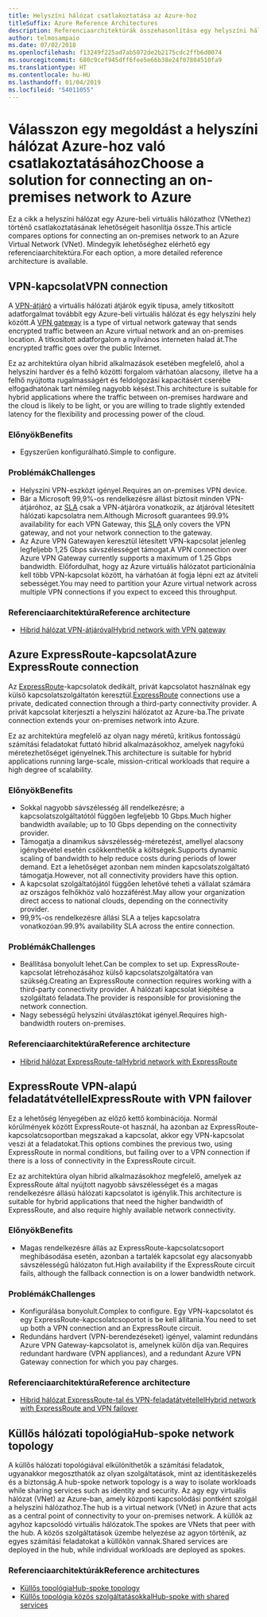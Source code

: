 ```yaml
---
title: Helyszíni hálózat csatlakoztatása az Azure-hoz
titleSuffix: Azure Reference Architectures
description: Referenciaarchitektúrák összehasonlítása egy helyszíni hálózat az Azure-hoz való csatlakoztatásához.
author: telmosampaio
ms.date: 07/02/2018
ms.openlocfilehash: f13249f225ad7ab5072de2b2175cdc2ffb6d0074
ms.sourcegitcommit: 680c9cef945dff6fee5e66b38e24f07804510fa9
ms.translationtype: HT
ms.contentlocale: hu-HU
ms.lasthandoff: 01/04/2019
ms.locfileid: "54011055"
---
```

# <a name="choose-a-solution-for-connecting-an-on-premises-network-to-azure"></a><span data-ttu-id="d0ddb-103">Válasszon egy megoldást a helyszíni hálózat Azure-hoz való csatlakoztatásához</span><span class="sxs-lookup"><span data-stu-id="d0ddb-103">Choose a solution for connecting an on-premises network to Azure</span></span>

<span data-ttu-id="d0ddb-104">Ez a cikk a helyszíni hálózat egy Azure-beli virtuális hálózathoz (VNethez) történő csatlakoztatásának lehetőségeit hasonlítja össze.</span><span class="sxs-lookup"><span data-stu-id="d0ddb-104">This article compares options for connecting an on-premises network to an Azure Virtual Network (VNet).</span></span> <span data-ttu-id="d0ddb-105">Mindegyik lehetőséghez elérhető egy referenciaarchitektúra.</span><span class="sxs-lookup"><span data-stu-id="d0ddb-105">For each option, a more detailed reference architecture is available.</span></span>

## <a name="vpn-connection"></a><span data-ttu-id="d0ddb-106">VPN-kapcsolat</span><span class="sxs-lookup"><span data-stu-id="d0ddb-106">VPN connection</span></span>

<span data-ttu-id="d0ddb-107">A [VPN-átjáró](/azure/vpn-gateway/vpn-gateway-about-vpngateways) a virtuális hálózati átjárók egyik típusa, amely titkosított adatforgalmat továbbít egy Azure-beli virtuális hálózat és egy helyszíni hely között.</span><span class="sxs-lookup"><span data-stu-id="d0ddb-107">A [VPN gateway](/azure/vpn-gateway/vpn-gateway-about-vpngateways) is a type of virtual network gateway that sends encrypted traffic between an Azure virtual network and an on-premises location.</span></span> <span data-ttu-id="d0ddb-108">A titkosított adatforgalom a nyilvános interneten halad át.</span><span class="sxs-lookup"><span data-stu-id="d0ddb-108">The encrypted traffic goes over the public Internet.</span></span>

<span data-ttu-id="d0ddb-109">Ez az architektúra olyan hibrid alkalmazások esetében megfelelő, ahol a helyszíni hardver és a felhő közötti forgalom várhatóan alacsony, illetve ha a felhő nyújtotta rugalmasságért és feldolgozási kapacitásért cserébe elfogadhatónak tart némileg nagyobb késést.</span><span class="sxs-lookup"><span data-stu-id="d0ddb-109">This architecture is suitable for hybrid applications where the traffic between on-premises hardware and the cloud is likely to be light, or you are willing to trade slightly extended latency for the flexibility and processing power of the cloud.</span></span>

### <a name="benefits"></a><span data-ttu-id="d0ddb-110">Előnyök</span><span class="sxs-lookup"><span data-stu-id="d0ddb-110">Benefits</span></span>

- <span data-ttu-id="d0ddb-111">Egyszerűen konfigurálható.</span><span class="sxs-lookup"><span data-stu-id="d0ddb-111">Simple to configure.</span></span>

### <a name="challenges"></a><span data-ttu-id="d0ddb-112">Problémák</span><span class="sxs-lookup"><span data-stu-id="d0ddb-112">Challenges</span></span>

- <span data-ttu-id="d0ddb-113">Helyszíni VPN-eszközt igényel.</span><span class="sxs-lookup"><span data-stu-id="d0ddb-113">Requires an on-premises VPN device.</span></span>
- <span data-ttu-id="d0ddb-114">Bár a Microsoft 99,9%-os rendelkezésre állást biztosít minden VPN-átjáróhoz, az [SLA](https://azure.microsoft.com/support/legal/sla/vpn-gateway/) csak a VPN-átjáróra vonatkozik, az átjáróval létesített hálózati kapcsolatra nem.</span><span class="sxs-lookup"><span data-stu-id="d0ddb-114">Although Microsoft guarantees 99.9% availability for each VPN Gateway, this [SLA](https://azure.microsoft.com/support/legal/sla/vpn-gateway/) only covers the VPN gateway, and not your network connection to the gateway.</span></span>
- <span data-ttu-id="d0ddb-115">Az Azure VPN Gatewayen keresztül létesített VPN-kapcsolat jelenleg legfeljebb 1,25 Gbps sávszélességet támogat.</span><span class="sxs-lookup"><span data-stu-id="d0ddb-115">A VPN connection over Azure VPN Gateway currently supports a maximum of 1.25 Gbps bandwidth.</span></span> <span data-ttu-id="d0ddb-116">Előfordulhat, hogy az Azure virtuális hálózatot particionálnia kell több VPN-kapcsolat között, ha várhatóan át fogja lépni ezt az átviteli sebességet.</span><span class="sxs-lookup"><span data-stu-id="d0ddb-116">You may need to partition your Azure virtual network across multiple VPN connections if you expect to exceed this throughput.</span></span>

### <a name="reference-architecture"></a><span data-ttu-id="d0ddb-117">Referenciaarchitektúra</span><span class="sxs-lookup"><span data-stu-id="d0ddb-117">Reference architecture</span></span>

- [<span data-ttu-id="d0ddb-118">Hibrid hálózat VPN-átjáróval</span><span class="sxs-lookup"><span data-stu-id="d0ddb-118">Hybrid network with VPN gateway</span></span>](./vpn.md)

<!-- markdownlint-disable MD024 -->

## <a name="azure-expressroute-connection"></a><span data-ttu-id="d0ddb-119">Azure ExpressRoute-kapcsolat</span><span class="sxs-lookup"><span data-stu-id="d0ddb-119">Azure ExpressRoute connection</span></span>

<span data-ttu-id="d0ddb-120">Az [ExpressRoute](/azure/expressroute/)-kapcsolatok dedikált, privát kapcsolatot használnak egy külső kapcsolatszolgáltatón keresztül.</span><span class="sxs-lookup"><span data-stu-id="d0ddb-120">[ExpressRoute](/azure/expressroute/) connections use a private, dedicated connection through a third-party connectivity provider.</span></span> <span data-ttu-id="d0ddb-121">A privát kapcsolat kiterjeszti a helyszíni hálózatot az Azure-ba.</span><span class="sxs-lookup"><span data-stu-id="d0ddb-121">The private connection extends your on-premises network into Azure.</span></span>

<span data-ttu-id="d0ddb-122">Ez az architektúra megfelelő az olyan nagy méretű, kritikus fontosságú számítási feladatokat futtató hibrid alkalmazásokhoz, amelyek nagyfokú méretezhetőséget igényelnek.</span><span class="sxs-lookup"><span data-stu-id="d0ddb-122">This architecture is suitable for hybrid applications running large-scale, mission-critical workloads that require a high degree of scalability.</span></span>

### <a name="benefits"></a><span data-ttu-id="d0ddb-123">Előnyök</span><span class="sxs-lookup"><span data-stu-id="d0ddb-123">Benefits</span></span>

- <span data-ttu-id="d0ddb-124">Sokkal nagyobb sávszélesség áll rendelkezésre; a kapcsolatszolgáltatótól függően legfeljebb 10 Gbps.</span><span class="sxs-lookup"><span data-stu-id="d0ddb-124">Much higher bandwidth available; up to 10 Gbps depending on the connectivity provider.</span></span>
- <span data-ttu-id="d0ddb-125">Támogatja a dinamikus sávszélesség-méretezést, amellyel alacsony igénybevétel esetén csökkenthetők a költségek.</span><span class="sxs-lookup"><span data-stu-id="d0ddb-125">Supports dynamic scaling of bandwidth to help reduce costs during periods of lower demand.</span></span> <span data-ttu-id="d0ddb-126">Ezt a lehetőséget azonban nem minden kapcsolatszolgáltató támogatja.</span><span class="sxs-lookup"><span data-stu-id="d0ddb-126">However, not all connectivity providers have this option.</span></span>
- <span data-ttu-id="d0ddb-127">A kapcsolat szolgáltatójától függően lehetővé teheti a vállalat számára az országos felhőkhöz való hozzáférést.</span><span class="sxs-lookup"><span data-stu-id="d0ddb-127">May allow your organization direct access to national clouds, depending on the connectivity provider.</span></span>
- <span data-ttu-id="d0ddb-128">99,9%-os rendelkezésre állási SLA a teljes kapcsolatra vonatkozóan.</span><span class="sxs-lookup"><span data-stu-id="d0ddb-128">99.9% availability SLA across the entire connection.</span></span>

### <a name="challenges"></a><span data-ttu-id="d0ddb-129">Problémák</span><span class="sxs-lookup"><span data-stu-id="d0ddb-129">Challenges</span></span>

- <span data-ttu-id="d0ddb-130">Beállítása bonyolult lehet.</span><span class="sxs-lookup"><span data-stu-id="d0ddb-130">Can be complex to set up.</span></span> <span data-ttu-id="d0ddb-131">ExpressRoute-kapcsolat létrehozásához külső kapcsolatszolgáltatóra van szükség.</span><span class="sxs-lookup"><span data-stu-id="d0ddb-131">Creating an ExpressRoute connection requires working with a third-party connectivity provider.</span></span> <span data-ttu-id="d0ddb-132">A hálózati kapcsolat kiépítése a szolgáltató feladata.</span><span class="sxs-lookup"><span data-stu-id="d0ddb-132">The provider is responsible for provisioning the network connection.</span></span>
- <span data-ttu-id="d0ddb-133">Nagy sebességű helyszíni útválasztókat igényel.</span><span class="sxs-lookup"><span data-stu-id="d0ddb-133">Requires high-bandwidth routers on-premises.</span></span>

### <a name="reference-architecture"></a><span data-ttu-id="d0ddb-134">Referenciaarchitektúra</span><span class="sxs-lookup"><span data-stu-id="d0ddb-134">Reference architecture</span></span>

- [<span data-ttu-id="d0ddb-135">Hibrid hálózat ExpressRoute-tal</span><span class="sxs-lookup"><span data-stu-id="d0ddb-135">Hybrid network with ExpressRoute</span></span>](./expressroute.md)

## <a name="expressroute-with-vpn-failover"></a><span data-ttu-id="d0ddb-136">ExpressRoute VPN-alapú feladatátvétellel</span><span class="sxs-lookup"><span data-stu-id="d0ddb-136">ExpressRoute with VPN failover</span></span>

<span data-ttu-id="d0ddb-137">Ez a lehetőség lényegében az előző kettő kombinációja. Normál körülmények között ExpressRoute-ot használ, ha azonban az ExpressRoute-kapcsolatcsoportban megszakad a kapcsolat, akkor egy VPN-kapcsolat veszi át a feladatokat.</span><span class="sxs-lookup"><span data-stu-id="d0ddb-137">This options combines the previous two, using ExpressRoute in normal conditions, but failing over to a VPN connection if there is a loss of connectivity in the ExpressRoute circuit.</span></span>

<span data-ttu-id="d0ddb-138">Ez az architektúra olyan hibrid alkalmazásokhoz megfelelő, amelyek az ExpressRoute által nyújtott nagyobb sávszélességet és a magas rendelkezésre állású hálózati kapcsolatot is igénylik.</span><span class="sxs-lookup"><span data-stu-id="d0ddb-138">This architecture is suitable for hybrid applications that need the higher bandwidth of ExpressRoute, and also require highly available network connectivity.</span></span>

### <a name="benefits"></a><span data-ttu-id="d0ddb-139">Előnyök</span><span class="sxs-lookup"><span data-stu-id="d0ddb-139">Benefits</span></span>

- <span data-ttu-id="d0ddb-140">Magas rendelkezésre állás az ExpressRoute-kapcsolatcsoport meghibásodása esetén, azonban a tartalék kapcsolat egy alacsonyabb sávszélességű hálózaton fut.</span><span class="sxs-lookup"><span data-stu-id="d0ddb-140">High availability if the ExpressRoute circuit fails, although the fallback connection is on a lower bandwidth network.</span></span>

### <a name="challenges"></a><span data-ttu-id="d0ddb-141">Problémák</span><span class="sxs-lookup"><span data-stu-id="d0ddb-141">Challenges</span></span>

- <span data-ttu-id="d0ddb-142">Konfigurálása bonyolult.</span><span class="sxs-lookup"><span data-stu-id="d0ddb-142">Complex to configure.</span></span> <span data-ttu-id="d0ddb-143">Egy VPN-kapcsolatot és egy ExpressRoute-kapcsolatcsoportot is be kell állítania.</span><span class="sxs-lookup"><span data-stu-id="d0ddb-143">You need to set up both a VPN connection and an ExpressRoute circuit.</span></span>
- <span data-ttu-id="d0ddb-144">Redundáns hardvert (VPN-berendezéseket) igényel, valamint redundáns Azure VPN Gateway-kapcsolatot is, amelynek külön díja van.</span><span class="sxs-lookup"><span data-stu-id="d0ddb-144">Requires redundant hardware (VPN appliances), and a redundant Azure VPN Gateway connection for which you pay charges.</span></span>

### <a name="reference-architecture"></a><span data-ttu-id="d0ddb-145">Referenciaarchitektúra</span><span class="sxs-lookup"><span data-stu-id="d0ddb-145">Reference architecture</span></span>

- [<span data-ttu-id="d0ddb-146">Hibrid hálózat ExpressRoute-tal és VPN-feladatátvétellel</span><span class="sxs-lookup"><span data-stu-id="d0ddb-146">Hybrid network with ExpressRoute and VPN failover</span></span>](./expressroute-vpn-failover.md)

<!-- markdownlint-disable MD024 -->

## <a name="hub-spoke-network-topology"></a><span data-ttu-id="d0ddb-147">Küllős hálózati topológia</span><span class="sxs-lookup"><span data-stu-id="d0ddb-147">Hub-spoke network topology</span></span>

<span data-ttu-id="d0ddb-148">A küllős hálózati topológiával elkülöníthetők a számítási feladatok, ugyanakkor megoszthatók az olyan szolgáltatások, mint az identitáskezelés és a biztonság.</span><span class="sxs-lookup"><span data-stu-id="d0ddb-148">A hub-spoke network topology is a way to isolate workloads while sharing services such as identity and security.</span></span> <span data-ttu-id="d0ddb-149">Az agy egy virtuális hálózat (VNet) az Azure-ban, amely központi kapcsolódási pontként szolgál a helyszíni hálózathoz.</span><span class="sxs-lookup"><span data-stu-id="d0ddb-149">The hub is a virtual network (VNet) in Azure that acts as a central point of connectivity to your on-premises network.</span></span> <span data-ttu-id="d0ddb-150">A küllők az agyhoz kapcsolódó virtuális hálózatok.</span><span class="sxs-lookup"><span data-stu-id="d0ddb-150">The spokes are VNets that peer with the hub.</span></span> <span data-ttu-id="d0ddb-151">A közös szolgáltatások üzembe helyezése az agyon történik, az egyes számítási feladatokat a küllőkön vannak.</span><span class="sxs-lookup"><span data-stu-id="d0ddb-151">Shared services are deployed in the hub, while individual workloads are deployed as spokes.</span></span>

### <a name="reference-architectures"></a><span data-ttu-id="d0ddb-152">Referenciaarchitektúrák</span><span class="sxs-lookup"><span data-stu-id="d0ddb-152">Reference architectures</span></span>

- [<span data-ttu-id="d0ddb-153">Küllős topológia</span><span class="sxs-lookup"><span data-stu-id="d0ddb-153">Hub-spoke topology</span></span>](./hub-spoke.md)
- [<span data-ttu-id="d0ddb-154">Küllős topológia közös szolgáltatásokkal</span><span class="sxs-lookup"><span data-stu-id="d0ddb-154">Hub-spoke with shared services</span></span>](./shared-services.md)
